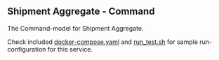 Shipment Aggregate - Command
---

The Command-model for Shipment Aggregate.

Check included [docker-compose.yaml][0] and [run_test.sh][1] for sample run-configuration for this service.

  [0]: https://github.com/TerrexTech/agg-shipment-cmd/blob/master/test/docker-compose.yaml
  [1]: https://github.com/TerrexTech/agg-shipment-cmd/blob/master/run_test.sh
